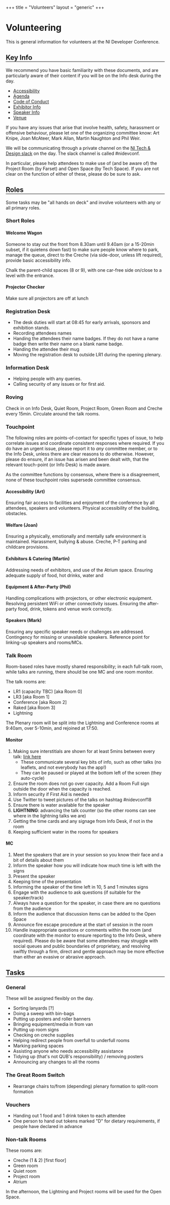+++
title = "Volunteers"
layout = "generic"
+++

<style>
h2 {
  font-weight: bold;
  border-bottom: thin black solid;
}
h3 {
  font-weight: bold;
}
</style>

# Volunteering

This is general information for volunteers at the NI Developer Conference.

## Key Info

We recommend you have basic familiarity with these documents, and are particularly aware of their content if you will be on the Info desk during the day.

* [Accessibility](/accessibility)
* [Agenda](/agenda)
* [Code of Conduct](/code-of-conduct)
* [Exhibitor Info](/exhibitors)
* [Speaker Info](/speakerinfo)
* [Venue](/venue)

If you have any issues that arise that involve health, safety, harassment or offensive behaviour, please let one of the organizing committee know: Art Knipe, Joan McAteer, Mark Allan, Martin Naughton and Phil Weir.

We will be communicating through a private channel on the [NI Tech & Design slack](https://nitech.slack.com) on the day. The slack channel is called #nidevconf.

In particular, please help attendees to make use of (and be aware of) the Project Room (by Farset) and Open Space (by Tech Space). If you are not clear on the function of either of these, please do be sure to ask.

## Roles

Some tasks may be "all hands on deck" and involve volunteers with any or all primary roles.

### Short Roles

#### Welcome Wagon

Someone to stay out the front from 8.30am until 9.40am (or a 15-20min subset, if it quietens down fast) to make sure people know where to park, manage the queue, direct to the Creche (via side-door, unless lift required), provide basic accessibility info.

Chalk the parent-child spaces (8 or 9), with one car-free side on/close to a level with the entrance.

#### Projector Checker

Make sure all projectors are off at lunch

### Registration Desk

* The desk duties will start at 08:45 for early arrivals, sponsors and exhibition stands.
* Recording attendees names
* Handing the attendees their name badges. If they do not have a name badge then write their name on a blank name badge.
* Handing the attendee their mug
* Moving the registration desk to outside LR1 during the opening plenary.

### Information Desk

* Helping people with any queries.
* Calling security of any issues or for first aid.

### Roving

Check in on Info Desk, Quiet Room, Project Room, Green Room and Creche every 15min. Circulate around the talk rooms.

### Touchpoint

The following roles are points-of-contact for specific types of issue, to help correlate issues and coordinate consistent responses where required. If you do have an urgent issue, please report it to _any_ committee member, or to the Info Desk, unless there are clear reasons to do otherwise. However, please do ensure, if an issue has arisen and been dealt with, that the relevant touch-point (or Info Desk) is made aware.

As the committee functions by consensus, where there is a disagreement, none of these touchpoint roles supersede committee consensus.

#### Accessibility (Art)

Ensuring fair access to facilities and enjoyment of the conference by all attendees, speakers and volunteers. Physical accessibility of the building, obstacles.

#### Welfare (Joan)

Ensuring a physically, emotionally and mentally safe environment is maintained. Harassment, bullying &amp; abuse. Creche, P-T parking and childcare provisions.

#### Exhibitors &amp; Catering (Martin)

Addressing needs of exhibitors, and use of the Atrium space. Ensuring adequate supply of food, hot drinks, water and 

#### Equipment &amp; After-Party (Phil)

Handling complications with projectors, or other electronic equipment. Resolving persistent WiFi or other connectivity issues. Ensuring the after-party food, drink, tokens and venue work correctly.

#### Speakers (Mark)

Ensuring any specific speaker needs or challenges are addressed. Contingency for missing or unavailable speakers. Reference point for linking-up speakers and rooms/MCs.

### Talk Room

Room-based roles have mostly shared responsibility; in each full-talk room, while talks are running, there should be one MC and one room monitor.

The talk rooms are:

* LR1 (capacity TBC) [aka Room 0]
* LR3 [aka Room 1]
* Conference [aka Room 2]
* Raked [aka Room 3]
* Lightning

The Plenary room will be split into the Lightning and Conference rooms at 9:40am, over 5-10min, and rejoined at 17:50.

#### Monitor

1. Making sure interstitials are shown for at least 5mins between every talk: [link here](http://nidc.flaxandteal.co.uk)
    * These communicate several key bits of info, such as other talks (no leaflets, and not everybody has the app!)
    * They can be paused or played at the bottom left of the screen (they auto-cycle)
2. Ensure the room does not go over capacity. Add a Room Full sign outside the door when the capacity is reached.
3. Inform security if First Aid is needed
4. Use Twitter to tweet pictures of the talks on hashtag #nidevconf18
5. Ensure there is water available for the speaker
6. **LIGHTNING**: advancing the talk counter (so the other rooms can see where in the lightning talks we are)
7. Getting the time cards and any signage from Info Desk, if not in the room
8. Keeping sufficient water in the rooms for speakers

#### MC

1. Meet the speakers that are in your session so you know their face and a bit of details about them
2. Inform the speaker how you will indicate how much time is left with the signs
3. Present the speaker
4. Keeping time of the presentation
5. Informing the speaker of the time left in 10, 5 and 1 minutes signs
6. Engage with the audience to ask questions (if suitable for the speaker/track)
7. Always have a question for the speaker, in case there are no questions from the audience
8. Inform the audience that discussion items can be added to the Open Space
9. Announce fire escape procedure at the start of session in the room
10. Handle inappropriate questions or comments within the room (and coordinate with the monitor to ensure reporting to the Info Desk, where required). Please do be aware that some attendees may struggle with social queues and public boundaries of proprietary, and resolving swiftly through a firm, direct and gentle approach may be more effective than either an evasive or abrasive approach.

## Tasks

### General

These will be assigned flexibly on the day.

* Sorting lanyards [?]
* Doing a sweep with bin-bags
* Putting up posters and roller banners
* Bringing equipment/media in from van
* Putting up room signs
* Checking on creche supplies
* Helping redirect people from overfull to underfull rooms
* Marking parking spaces
* Assisting anyone who needs accessibility assistance
* Tidying up (that's not QUB's responsibility) / removing posters
* Announcing any changes to all the rooms

### The Great Room Switch

* Rearrange chairs to/from (depending) plenary formation to split-room formation

### Vouchers

* Handing out 1 food and 1 drink token to each attendee
* One person to hand out tokens marked "D" for dietary requirements, if people have declared in advance

### Non-talk Rooms

These rooms are:

* Creche (1 & 2) [first floor]
* Green room
* Quiet room
* Project room
* Atrium

In the afternoon, the Lightning and Project rooms will be used for the Open Space.
